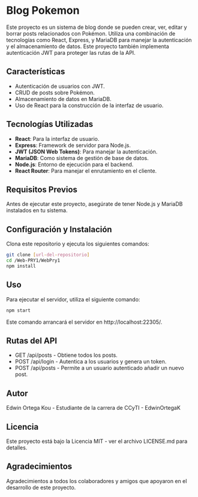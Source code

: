 # Blog Pokemon

Este proyecto es un sistema de blog donde se pueden crear, ver, editar y borrar posts relacionados con Pokémon. Utiliza una combinación de tecnologías como React, Express, y MariaDB para manejar la autenticación y el almacenamiento de datos. Este proyecto también implementa autenticación JWT para proteger las rutas de la API.

## Características

- Autenticación de usuarios con JWT.
- CRUD de posts sobre Pokémon.
- Almacenamiento de datos en MariaDB.
- Uso de React para la construcción de la interfaz de usuario.

## Tecnologías Utilizadas

- **React**: Para la interfaz de usuario.
- **Express**: Framework de servidor para Node.js.
- **JWT (JSON Web Tokens)**: Para manejar la autenticación.
- **MariaDB**: Como sistema de gestión de base de datos.
- **Node.js**: Entorno de ejecución para el backend.
- **React Router**: Para manejar el enrutamiento en el cliente.

## Requisitos Previos

Antes de ejecutar este proyecto, asegúrate de tener Node.js y MariaDB instalados en tu sistema.

## Configuración y Instalación

Clona este repositorio y ejecuta los siguientes comandos:

```bash
git clone [url-del-repositorio]
cd /Web-PRY1/WebPry1
npm install
```

## Uso

Para ejecutar el servidor, utiliza el siguiente comando:

```bash
npm start
```

Este comando arrancará el servidor en http://localhost:22305/.

## Rutas del API

- GET /api/posts - Obtiene todos los posts.
- POST /api/login - Autentica a los usuarios y genera un token.
- POST /api/posts - Permite a un usuario autenticado añadir un nuevo post.

## Autor

Edwin Ortega Kou - Estudiante de la carrera de CCyTI - EdwinOrtegaK

## Licencia

Este proyecto está bajo la Licencia MIT - ver el archivo LICENSE.md para detalles.

## Agradecimientos

Agradecimientos a todos los colaboradores y amigos que apoyaron en el desarrollo de este proyecto.
